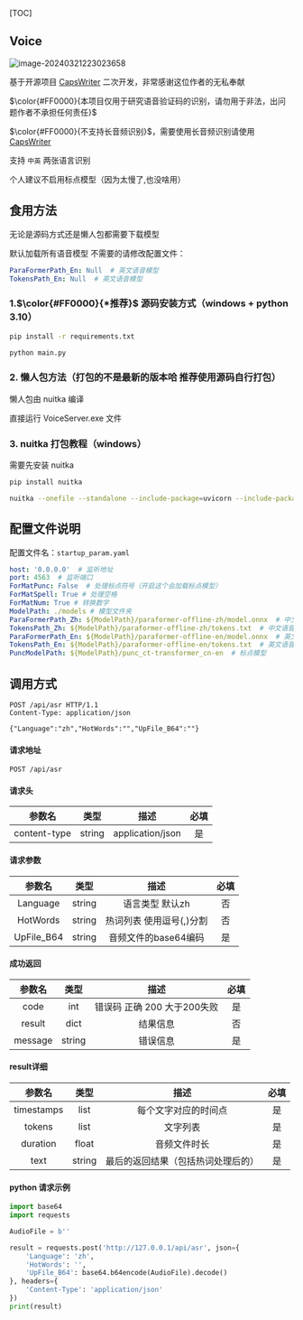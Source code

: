 [TOC]

## Voice

![image-20240321223023658](https://cdn.jsdelivr.net/gh/Liangliang0107/image-resources/202403212312776.jpg)

基于开源项目 [CapsWriter](https://github.com/HaujetZhao/CapsWriter-Offline) 二次开发，非常感谢这位作者的无私奉献

$\color{#FF0000}{本项目仅用于研究语音验证码的识别，请勿用于非法，出问题作者不承担任何责任}$ 

$\color{#FF0000}{不支持长音频识别}$，需要使用长音频识别请使用 [CapsWriter](https://github.com/HaujetZhao/CapsWriter-Offline)

支持 ``中英`` 两张语言识别

个人建议不启用标点模型（因为太慢了,也没啥用）

## 食用方法

无论是源码方式还是懒人包都需要下载模型

默认加载所有语音模型  不需要的请修改配置文件：

```yaml
ParaFormerPath_En: Null  # 英文语音模型
TokensPath_En: Null  # 英文语音模型
```

### 1.$\color{#FF0000}{*推荐}$  源码安装方式（windows + python 3.10）

```sh
pip install -r requirements.txt
```

```sh
python main.py
```

### 2. 懒人包方法（打包的不是最新的版本哈 推荐使用源码自行打包）

懒人包由 nuitka 编译

直接运行 VoiceServer.exe 文件

### 3. nuitka 打包教程（windows）

需要先安装 nuitka 

```sh
pip install nuitka
```

```sh
nuitka --onefile --standalone --include-package=uvicorn --include-package=fastapi --nofollow-import-to=*.test --nofollow-import-to=numba --noinclude-default-mode=error --enable-plugin=upx --jobs=16 --output-dir=build --windows-icon-from-ico=./resource/logo.ico --output-filename=VoiceServer .\main.py
```

## 配置文件说明

配置文件名：``startup_param.yaml``

```yaml
host: '0.0.0.0'  # 监听地址
port: 4563  # 监听端口
ForMatPunc: False  # 处理标点符号（开启这个会加载标点模型）
ForMatSpell: True # 处理空格
ForMatNum: True # 转换数字
ModelPath: ./models # 模型文件夹
ParaFormerPath_Zh: ${ModelPath}/paraformer-offline-zh/model.onnx  # 中文语音模型
TokensPath_Zh: ${ModelPath}/paraformer-offline-zh/tokens.txt  # 中文语音模型
ParaFormerPath_En: ${ModelPath}/paraformer-offline-en/model.onnx  # 英文语音模型
TokensPath_En: ${ModelPath}/paraformer-offline-en/tokens.txt  # 英文语音模型
PuncModelPath: ${ModelPath}/punc_ct-transformer_cn-en  # 标点模型
```

## 调用方式

```apl
POST /api/asr HTTP/1.1
Content-Type: application/json

{"Language":"zh","HotWords":"","UpFile_B64":""}
```

#### 请求地址

```apl
POST /api/asr
```

#### 请求头

|    参数名    |  类型  |       描述       | 必填 |
| :----------: | :----: | :--------------: | :--: |
| content-type | string | application/json |  是  |

#### 请求参数

|   参数名   |  类型  |           描述           | 必填 |
| :--------: | :----: | :----------------------: | :--: |
|  Language  | string |     语言类型 默认zh      |  否  |
|  HotWords  | string | 热词列表 使用逗号(,)分割 |  否  |
| UpFile_B64 | string |   音频文件的base64编码   |  是  |

#### 成功返回

| 参数名  |  类型  |            描述             | 必填 |
| :-----: | :----: | :-------------------------: | :--: |
|  code   |  int   | 错误码 正确 200 大于200失败 |  是  |
| result  |  dict  |          结果信息           |  否  |
| message | string |          错误信息           |  是  |

#### result详细

|   参数名   |  类型  |                描述                | 必填 |
| :--------: | :----: | :--------------------------------: | :--: |
| timestamps |  list  |        每个文字对应的时间点        |  是  |
|   tokens   |  list  |              文字列表              |  是  |
|  duration  | float  |            音频文件时长            |  是  |
|    text    | string | 最后的返回结果（包括热词处理后的） |  是  |

#### python 请求示例

```python
import base64
import requests

AudioFile = b''

result = requests.post('http://127.0.0.1/api/asr', json={
    'Language': 'zh',
    'HotWords': '',
    'UpFile_B64': base64.b64encode(AudioFile).decode()
}, headers={
    'Content-Type': 'application/json'
})
print(result)
```

